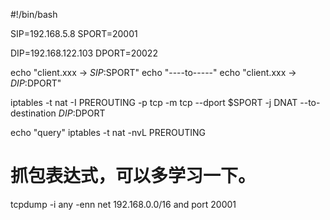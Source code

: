 #!/bin/bash 



SIP=192.168.5.8
SPORT=20001

DIP=192.168.122.103
DPORT=20022

echo "client.xxx -> $SIP:$SPORT" 
echo "----to-----"
echo "client.xxx -> $DIP:$DPORT" 


iptables -t nat -I PREROUTING -p tcp -m tcp --dport $SPORT -j DNAT --to-destination $DIP:$DPORT


echo "query"
iptables -t nat -nvL PREROUTING


# 抓包表达式，可以多学习一下。 


tcpdump -i any -enn net 192.168.0.0/16 and port 20001
